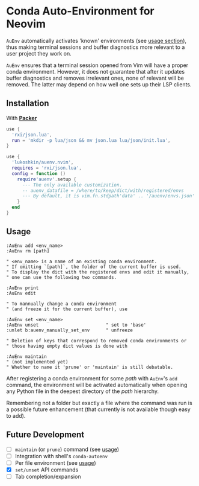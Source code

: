 # Conda Auto-Environment for Neovim

`AuEnv` automatically activates 'known' environments (see [usage
section](#usage)), thus making terminal sessions and buffer diagnostics more
relevant to a user project they work on.

`AuEnv` ensures that a terminal session opened from Vim will have a proper
conda environment. However, it does not guarantee that after it updates buffer
diagnostics and removes irrelevant ones, none of relevant will be removed. The
latter may depend on how well one sets up their LSP clients.


## Installation

With [**Packer**](https://github.com/wbthomason/packer.nvim)

```lua
use {
  'rxi/json.lua',
  run = 'mkdir -p lua/json && mv json.lua lua/json/init.lua',
}

use {
  'lukoshkin/auenv.nvim',
  requires = 'rxi/json.lua',
  config = function ()
    require'auenv'.setup {
      --- The only available customization.
      -- auenv_datafile = /where/to/keep/dict/with/registered/envs
      --- By default, it is vim.fn.stdpath'data' .. '/auenv/envs.json'
    }
  end
}
```


## Usage

```vim
:AuEnv add <env_name>
:AuEnv rm [path]

" <env_name> is a name of an existing conda environment.
" If omitting `[path]`, the folder of the current buffer is used.
" To display the dict with the registered envs and edit it manually,
" one can use the following two commands.

:AuEnv print
:AuEnv edit

" To mannually change a conda environment
" (and freeze it for the current buffer), use

:AuEnv set <env_name>
:AuEnv unset                         " set to 'base'
:unlet b:auenv_manually_set_env      " unfreeze

" Deletion of keys that correspond to removed conda environments or
" those having empty dict values is done with

:AuEnv maintain
" (not implemented yet)
" Whether to name it 'prune' or 'maintain' is still debatable.
```

After registering a conda environment for some _path_ with `AuEnv`'s `add`
command, the environment will be activated automatically when opening any
Python file in the deepest directory of the _path_ hierarchy.

Remembering not a folder but exactly a file where the command was run is a
possible future enhancement (that currently is not available though easy to
add).

## Future Development

- [ ] `maintain` (or `prune`) command (see [usage](#usage))
- [ ] Integration with shell's `conda-autoenv`
- [ ] Per file environment (see [usage](#usage))
- [x] `set/unset` API commands
- [ ] Tab completion/expansion
